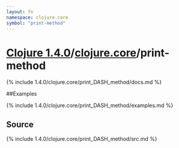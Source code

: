 ```yaml
---
layout: fn
namespace: clojure.core
symbol: "print-method"
---
```


# [Clojure 1.4.0](../../)/[clojure.core](../)/print-method

{% include 1.4.0/clojure.core/print_DASH_method/docs.md %}

##Examples

{% include 1.4.0/clojure.core/print_DASH_method/examples.md %}
## Source
{% include 1.4.0/clojure.core/print_DASH_method/src.md %}

